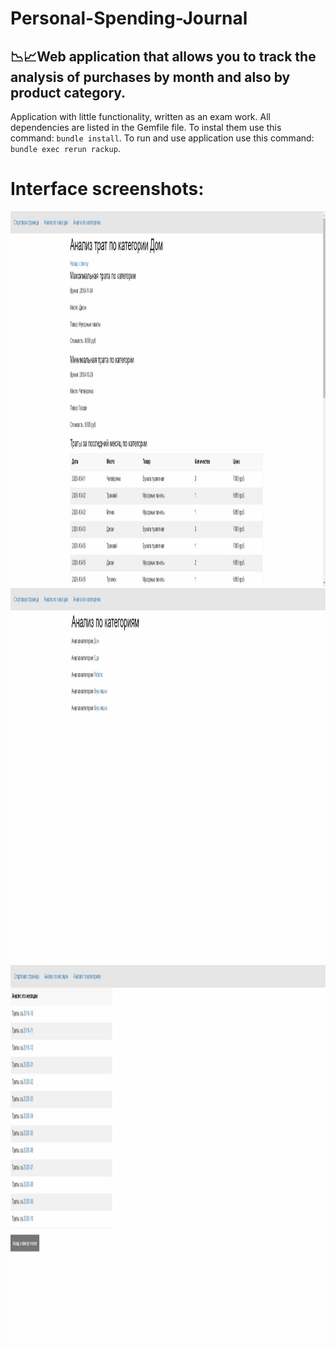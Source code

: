# Personal-Spending-Journal
📉📈Web application that allows you to track the analysis of purchases by month and also by product category.
--- 
Application with little functionality, written as an exam work.
All dependencies are listed in the Gemfile file. To instal them use this command: ```bundle install```.
To run and use application use this command: ```bundle exec rerun rackup```.

# Interface screenshots:
<img src="https://github.com/Andrew-Garanin/Personal-Spending-Journal/blob/master/screenshots/Screenshot_1.jpg" width="1900" height="600"/>
<img src="https://github.com/Andrew-Garanin/Personal-Spending-Journal/blob/master/screenshots/Screenshot_2.jpg" width="1900" height="600"/>
<img src="https://github.com/Andrew-Garanin/Personal-Spending-Journal/blob/master/screenshots/Screenshot_3.jpg" width="1900" height="600"/>
